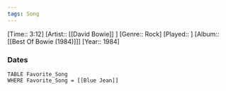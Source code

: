 ```yaml
---
tags: Song  
---
```

[Time:: 3:12]
[Artist:: [[David Bowie]] ]
[Genre:: Rock]
[Played:: ]
[Album:: [[Best Of Bowie (1984)]]]
[Year:: 1984]
### Dates
````dataview
TABLE Favorite_Song
WHERE Favorite_Song = [[Blue Jean]]
````